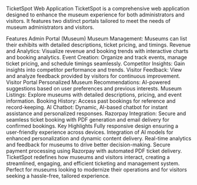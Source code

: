TicketSpot Web Application
TicketSpot is a comprehensive web application designed to enhance the museum experience for both administrators and visitors. It features two distinct portals tailored to meet the needs of museum administrators and visitors.

Features
Admin Portal (Museum)
Museum Management: Museums can list their exhibits with detailed descriptions, ticket pricing, and timings.
Revenue and Analytics: Visualize revenue and booking trends with interactive charts and booking analytics.
Event Creation: Organize and track events, manage ticket pricing, and schedule timings seamlessly.
Competitor Insights: Gain insights into competitor performance and trends.
Visitor Feedback: View and analyze feedback provided by visitors for continuous improvement.
Visitor Portal
Personalized Museum Recommendations: AI-powered suggestions based on user preferences and previous interests.
Museum Listings: Explore museums with detailed descriptions, pricing, and event information.
Booking History: Access past bookings for reference and record-keeping.
AI Chatbot: Dynamic, AI-based chatbot for instant assistance and personalized responses.
Razorpay Integration: Secure and seamless ticket booking with PDF generation and email delivery for confirmed bookings.
Key Highlights
Fully responsive design ensuring a user-friendly experience across devices.
Integration of AI models for enhanced personalization and dynamic content delivery.
Real-time analytics and feedback for museums to drive better decision-making.
Secure payment processing using Razorpay with automated PDF ticket delivery.
TicketSpot redefines how museums and visitors interact, creating a streamlined, engaging, and efficient ticketing and management system. Perfect for museums looking to modernize their operations and for visitors seeking a hassle-free, tailored experience.
